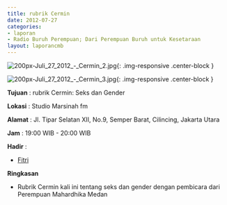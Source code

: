 ```yaml
---
title: rubrik Cermin
date: 2012-07-27
categories:
- laporan
- Radio Buruh Perempuan; Dari Perempuan Buruh untuk Kesetaraan
layout: laporancmb
---
```



![200px-Juli_27_2012_-_Cermin_2.jpg](/uploads/200px-Juli_27_2012_-_Cermin_2.jpg){: .img-responsive .center-block }

![200px-Juli_27_2012_-_Cermin_3.jpg](/uploads/200px-Juli_27_2012_-_Cermin_3.jpg){: .img-responsive .center-block }


**Tujuan** : rubrik Cermin: Seks dan Gender 

**Lokasi** : Studio Marsinah fm 

**Alamat** : Jl. Tipar Selatan XII, No.9, Semper Barat, Cilincing, Jakarta Utara 

**Jam** : 19:00 WIB - 20:00 WIB 

**Hadir** :
* [Fitri](http://wiki.ciptamedia.org/wiki/Fitri)

**Ringkasan**  
* Rubrik Cermin kali ini tentang seks dan gender dengan pembicara dari Perempuan Mahardhika Medan
